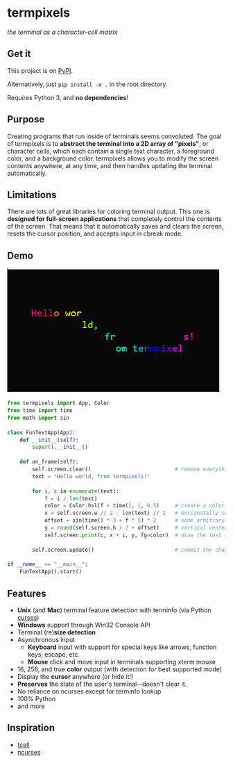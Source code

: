 # termpixels
*the terminal as a character-cell matrix*

## Get it
This project is on [PyPI][pypi].

Alternatively, just `pip install -e .` in the root directory.

Requires Python 3, and **no dependencies**!

## Purpose
Creating programs that run inside of terminals seems convoluted. The goal of termpixels is to **abstract the terminal into a 2D array of "pixels"**, or character cells, which each contain a single text character, a foreground color, and a background color. termpixels allows you to modify the screen contents anywhere, at any time, and then handles updating the terminal automatically.

## Limitations
There are lots of great libraries for coloring terminal output. This one is **designed for full-screen applications** that completely control the contents of the screen. That means that it automatically saves and clears the screen, resets the cursor position, and accepts input in cbreak mode.

## Demo
![Demo gif](fun-text.gif)
```python
from termpixels import App, Color
from time import time
from math import sin

class FunTextApp(App):
    def __init__(self):
        super().__init__()
    
    def on_frame(self):
        self.screen.clear()                           # remove everything from the screen
        text = "Hello world, from termpixels!"
        
        for i, c in enumerate(text):
            f = i / len(text)
            color = Color.hsl(f + time(), 1, 0.5)     # create a color from a hue value
            x = self.screen.w // 2 - len(text) // 2   # horizontally center the text
            offset = sin(time() * 3 + f * 5) * 2      # some arbitrary math
            y = round(self.screen.h / 2 + offset)     # vertical center with an offset
            self.screen.print(c, x + i, y, fg=color)  # draw the text to the screen buffer
        
        self.screen.update()                          # commit the changes to the screen

if __name__ == "__main__":
    FunTextApp().start()
```

## Features
* **Unix** (and **Mac**) terminal feature detection with terminfo (via Python [curses][python-curses])
* **Windows** support through Win32 Console API
* Terminal (re)**size detection**
* Asynchronous input
	* **Keyboard** input with support for special keys like arrows, function keys, escape, etc.
	* **Mouse** click and move input in terminals supporting xterm mouse
* 16, 256, and true **color** output (with detection for best supported mode)
* Display the **cursor** anywhere (or hide it!)
* **Preserves** the state of the user's terminal--doesn't clear it.
* No reliance on ncurses except for terminfo lookup
* 100% Python
* and more

## Inspiration
* [tcell][tcell]
* [ncurses][ncurses]

[python-curses]: https://docs.python.org/3/howto/curses.html
[tcell]: https://github.com/gdamore/tcell
[ncurses]: https://www.gnu.org/software/ncurses/
[pypi]: https://pypi.org/project/termpixels/

